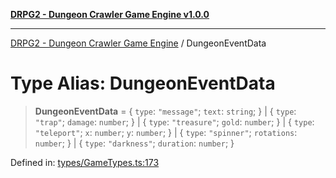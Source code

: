 [**DRPG2 - Dungeon Crawler Game Engine v1.0.0**](../README.md)

***

[DRPG2 - Dungeon Crawler Game Engine](../globals.md) / DungeonEventData

# Type Alias: DungeonEventData

> **DungeonEventData** = \{ `type`: `"message"`; `text`: `string`; \} \| \{ `type`: `"trap"`; `damage`: `number`; \} \| \{ `type`: `"treasure"`; `gold`: `number`; \} \| \{ `type`: `"teleport"`; `x`: `number`; `y`: `number`; \} \| \{ `type`: `"spinner"`; `rotations`: `number`; \} \| \{ `type`: `"darkness"`; `duration`: `number`; \}

Defined in: [types/GameTypes.ts:173](https://github.com/the4ofus/drpg2/blob/main/src/types/GameTypes.ts#L173)

